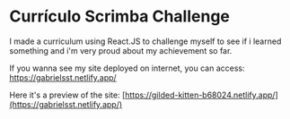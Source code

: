 # Currículo Scrimba Challenge
I made a curriculum using React.JS to challenge myself to see if i learned something and i'm very proud about my achievement so far.

If you wanna see my site deployed on internet, you can access: https://gabrielsst.netlify.app/ 

Here it's a preview of the site: [https://gilded-kitten-b68024.netlify.app/](https://gabrielsst.netlify.app/)





